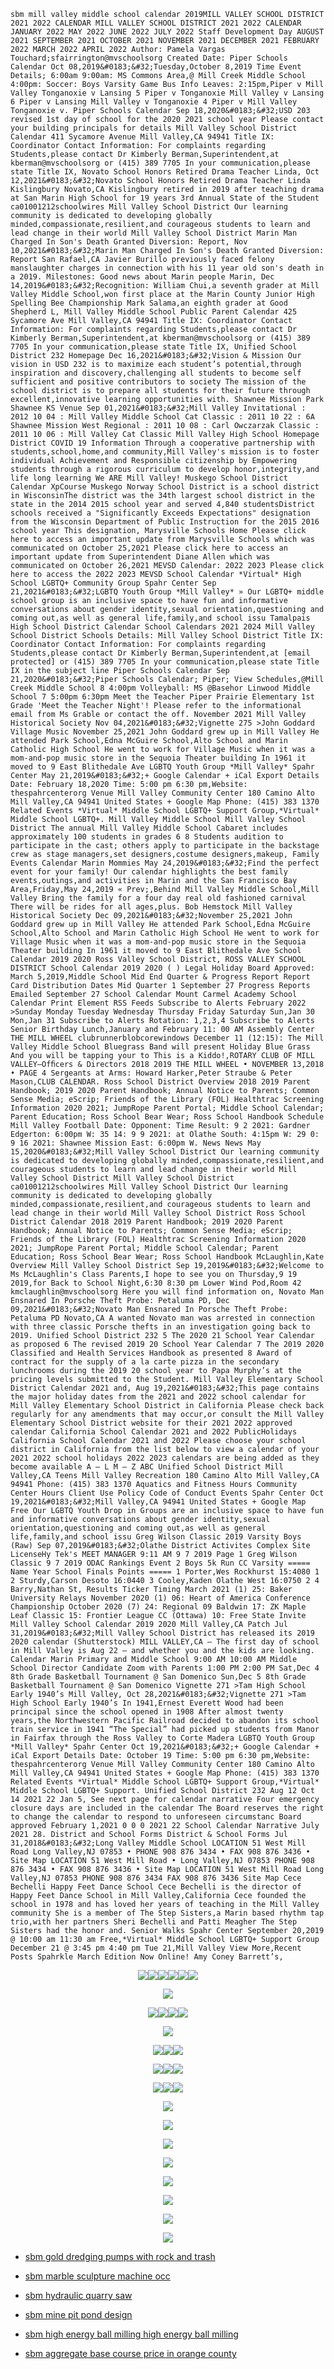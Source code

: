 
```
sbm mill valley middle school calendar 2019MILL VALLEY SCHOOL DISTRICT 2021 2022 CALENDAR MILL VALLEY SCHOOL DISTRICT 2021 2022 CALENDAR JANUARY 2022 MAY 2022 JUNE 2022 JULY 2022 Staff Development Day AUGUST 2021 SEPTEMBER 2021 OCTOBER 2021 NOVEMBER 2021 DECEMBER 2021 FEBRUARY 2022 MARCH 2022 APRIL 2022 Author: Pamela Vargas Touchard;sfairrington@mvschoolsorg Created Date: Piper Schools Calendar Oct 08,2019&#0183;&#32;Tuesday,October 8,2019 Time Event Details; 6:00am 9:00am: MS Commons Area,@ Mill Creek Middle School 4:00pm: Soccer: Boys Varsity Game Bus Info Leaves: 2:15pm,Piper v Mill Valley Tonganoxie v Lansing 5 Piper v Tonganoxie Mill Valley v Lansing 6 Piper v Lansing Mill Valley v Tonganoxie 4 Piper v Mill Valley Tonganoxie v. Piper Schools Calendar Sep 18,2020&#0183;&#32;USD 203 revised 1st day of school for the 2020 2021 school year Please contact your building principals for details Mill Valley School District Calendar 411 Sycamore Avenue Mill Valley,CA 94941 Title IX: Coordinator Contact Information: For complaints regarding Students,please contact Dr Kimberly Berman,Superintendent,at kberman@mvschoolsorg or (415) 389 7705 In your communication,please state Title IX, Novato School Honors Retired Drama Teacher Linda, Oct 12,2021&#0183;&#32;Novato School Honors Retired Drama Teacher Linda Kislingbury Novato,CA Kislingbury retired in 2019 after teaching drama at San Marin High School for 19 years 3rd Annual State of the Student ca01001212schoolwires Mill Valley School District Our learning community is dedicated to developing globally minded,compassionate,resilient,and courageous students to learn and lead change in their world Mill Valley School District Marin Man Charged In Son's Death Granted Diversion: Report, Nov 10,2021&#0183;&#32;Marin Man Charged In Son's Death Granted Diversion: Report San Rafael,CA Javier Burillo previously faced felony manslaughter charges in connection with his 11 year old son's death in a 2019. Milestones: Good news about Marin people Marin, Dec 14,2019&#0183;&#32;Recognition: William Chui,a seventh grader at Mill Valley Middle School,won first place at the Marin County Junior High Spelling Bee Championship Mark Salama,an eighth grader at Good Shepherd L, Mill Valley Middle School Public Parent Calendar 425 Sycamore Ave Mill Valley,CA 94941 Title IX: Coordinator Contact Information: For complaints regarding Students,please contact Dr Kimberly Berman,Superintendent,at kberman@mvschoolsorg or (415) 389 7705 In your communication,please state Title IX, Unified School District 232 Homepage Dec 16,2021&#0183;&#32;Vision & Mission Our vision in USD 232 is to maximize each student’s potential,through inspiration and discovery,challenging all students to become self sufficient and positive contributors to society The mission of the school district is to prepare all students for their future through excellent,innovative learning opportunities with. Shawnee Mission Park Shawnee KS Venue Sep 01,2021&#0183;&#32;Mill Valley Invitational : 2012 10 04 : Mill Valley Middle School Cat Classic : 2011 10 22 : 6A Shawnee Mission West Regional : 2011 10 08 : Carl Owczarzak Classic : 2011 10 06 : Mill Valley Cat Classic Mill Valley High School Homepage District COVID 19 Information Through a cooperative partnership with students,school,home,and community,Mill Valley's mission is to foster individual Achievement and Responsible citizenship by Empowering students through a rigorous curriculum to develop honor,integrity,and life long learning We ARE Mill Valley! Muskego School District Calendar XpCourse Muskego Norway School District is a school district in WisconsinThe district was the 34th largest school district in the state in the 2014 2015 school year and served 4,840 studentsDistrict schools received a "Significantly Exceeds Expectations" designation from the Wisconsin Department of Public Instruction for the 2015 2016 school year This designation, Marysville Schools Home Please click here to access an important update from Marysville Schools which was communicated on October 25,2021 Please click here to access an important update from Superintendent Diane Allen which was communicated on October 26,2021 MEVSD Calendar: 2022 2023 Please click here to access the 2022 2023 MEVSD School Calendar *Virtual* High School LGBTQ+ Community Group Spahr Center Sep 21,2021&#0183;&#32;LGBTQ Youth Group *Mill Valley* » Our LGBTQ+ middle school group is an inclusive space to have fun and informative conversations about gender identity,sexual orientation,questioning and coming out,as well as general life,family,and school issu Tamalpais High School District Calendar School Calendars 2021 2024 Mill Valley School District Schools Details: Mill Valley School District Title IX: Coordinator Contact Information: For complaints regarding Students,please contact Dr Kimberly Berman,Superintendent,at [email protected] or (415) 389 7705 In your communication,please state Title IX in the subject line Piper Schools Calendar Sep 21,2020&#0183;&#32;Piper Schools Calendar; Piper; View Schedules,@Mill Creek Middle School 8 4:00pm Volleyball: MS @Basehor Linwood Middle School 7 5:00pm 6:30pm Meet the Teacher Piper Prairie Elementary 1st Grade 'Meet the Teacher Night'! Please refer to the informational email from Ms Grable or contact the off. November 2021 Mill Valley Historical Society Nov 04,2021&#0183;&#32;Vignette 275 >John Goddard Village Music November 25,2021 John Goddard grew up in Mill Valley He attended Park School,Edna McGuire School,Alto School and Marin Catholic High School He went to work for Village Music when it was a mom‐and‐pop music store in the Sequoia Theater building In 1961 it moved to 9 East Blithedale Ave LGBTQ Youth Group *Mill Valley* Spahr Center May 21,2019&#0183;&#32;+ Google Calendar + iCal Export Details Date: February 18,2020 Time: 5:00 pm 6:30 pm,Website: thespahrcenterorg Venue Mill Valley Community Center 180 Camino Alto Mill Valley,CA 94941 United States + Google Map Phone: (415) 383 1370 Related Events *Virtual* Middle School LGBTQ+ Support Group,*Virtual* Middle School LGBTQ+. Mill Valley Middle School Mill Valley School District The annual Mill Valley Middle School Cabaret includes approximately 100 students in grades 6 8 Students audition to participate in the cast; others apply to participate in the backstage crew as stage managers,set designers,costume designers,makeup, Family Events Calendar Marin Mommies May 24,2019&#0183;&#32;Find the perfect event for your family! Our calendar highlights the best family events,outings,and activities in Marin and the San Francisco Bay Area,Friday,May 24,2019 « Prev;,Behind Mill Valley Middle School,Mill Valley Bring the family for a four day real old fashioned carnival There will be rides for all ages,plus. Bob Hemstock Mill Valley Historical Society Dec 09,2021&#0183;&#32;November 25,2021 John Goddard grew up in Mill Valley He attended Park School,Edna McGuire School,Alto School and Marin Catholic High School He went to work for Village Music when it was a mom‐and‐pop music store in the Sequoia Theater building In 1961 it moved to 9 East Blithedale Ave School Calendar 2019 2020 Ross Valley School District, ROSS VALLEY SCHOOL DISTRICT School Calendar 2019 2020 ( ) Legal Holiday Board Approved: March 5,2019,Middle School Mid End Quarter & Progress Report Report Card Distribution Dates Mid Quarter 1 September 27 Progress Reports Emailed September 27 School Calendar Mount Carmel Academy School Calendar Print Element RSS Feeds Subscribe to Alerts February 2022 >Sunday Monday Tuesday Wednesday Thursday Friday Saturday Sun,Jan 30 Mon,Jan 31 Subscribe to Alerts Rotation: 1,2,3,4 Subscribe to Alerts Senior Birthday Lunch,January and February 11: 00 AM Assembly Center THE MILL WHEEL clubrunnerblobcorewindows December 11 (12:15): The Mill Valley Middle School Bluegrass Band will present Holiday Blue Grass And you will be tapping your to This is a Kiddo!,ROTARY CLUB OF MILL VALLEY—Ofﬁcers & Directors 2018 2019 THE MILL WHEEL • NOVEMBER 13,2018 • PAGE 4 Sergeants at Arms: Howard Harker,Peter Straube & Peter Mason,CLUB CALENDAR. Ross School District Overview 2018 2019 Parent Handbook; 2019 2020 Parent Handbook; Annual Notice to Parents; Common Sense Media; eScrip; Friends of the Library (FOL) Healthtrac Screening Information 2020 2021; JumpRope Parent Portal; Middle School Calendar; Parent Education; Ross School Bear Wear; Ross School Handbook Schedule Mill Valley Football Date: Opponent: Time Result: 9 2 2021: Gardner Edgerton: 6:00pm W: 35 14: 9 9 2021: at Olathe South: 4:15pm W: 29 0: 9 16 2021: Shawnee Mission East: 6:00pm W. News News May 15,2020&#0183;&#32;Mill Valley School District Our learning community is dedicated to developing globally minded,compassionate,resilient,and courageous students to learn and lead change in their world Mill Valley School District Mill Valley School District ca01001212schoolwires Mill Valley School District Our learning community is dedicated to developing globally minded,compassionate,resilient,and courageous students to learn and lead change in their world Mill Valley School District Ross School District Calendar 2018 2019 Parent Handbook; 2019 2020 Parent Handbook; Annual Notice to Parents; Common Sense Media; eScrip; Friends of the Library (FOL) Healthtrac Screening Information 2020 2021; JumpRope Parent Portal; Middle School Calendar; Parent Education; Ross School Bear Wear; Ross School Handbook McLaughlin,Kate Overview Mill Valley School District Sep 19,2019&#0183;&#32;Welcome to Ms McLaughlin's Class Parents,I hope to see you on Thursday,9 19 2019,for Back to School Night,6:30 8:30 pm Lower Wind Pod,Room 42 kmclaughlin@mvschoolsorg Here you will find information on, Novato Man Ensnared In Porsche Theft Probe: Petaluma PD, Dec 09,2021&#0183;&#32;Novato Man Ensnared In Porsche Theft Probe: Petaluma PD Novato,CA A wanted Novato man was arrested in connection with three classic Porsche thefts in an investigation going back to 2019. Unified School District 232 5 The 2020 21 School Year Calendar as proposed 6 The revised 2019 20 School Year Calendar 7 The 2019 2020 Classified and Health Services Handbook as presented 8 Award of contract for the supply of a la carte pizza in the secondary lunchrooms during the 2019 20 school year to Papa Murphy’s at the pricing levels submitted to the Student. Mill Valley Elementary School District Calendar 2021 and, Aug 19,2021&#0183;&#32;This page contains the major holiday dates from the 2021 and 2022 school calendar for Mill Valley Elementary School District in California Please check back regularly for any amendments that may occur,or consult the Mill Valley Elementary School District website for their 2021 2022 approved calendar California School Calendar 2021 and 2022 PublicHolidays California School Calendar 2021 and 2022 Please choose your school district in California from the list below to view a calendar of your 2021 2022 school holidays 2022 2023 calendars are being added as they become available A — L M — Z ABC Unified School District Mill Valley,CA Teens Mill Valley Recreation 180 Camino Alto Mill Valley,CA 94941 Phone: (415) 383 1370 Aquatics and Fitness Hours Community Center Hours Client Use Policy Code of Conduct Events Spahr Center Oct 19,2021&#0183;&#32;Mill Valley,CA 94941 United States + Google Map Free Our LGBTQ Youth Drop in Groups are an inclusive space to have fun and informative conversations about gender identity,sexual orientation,questioning and coming out,as well as general life,family,and school issu Greg Wilson Classic 2019 Varsity Boys (Raw) Sep 07,2019&#0183;&#32;Olathe District Activites Complex Site LicenseHy Tek's MEET MANAGER 9:11 AM 9 7 2019 Page 1 Greg Wilson Classic 9 7 2019 ODAC Rankings Event 2 Boys 5k Run CC Varsity ===== Name Year School Finals Points ===== 1 Porter,Wes Rockhurst 15:4080 1 2 Sturdy,Carson Desoto 16:0440 3 Cooley,Kaden Olathe West 16:0750 2 4 Barry,Nathan St, Results Ticker Timing March 2021 (1) 25: Baker University Relays November 2020 (1) 06: Heart of America Conference Championship October 2020 (7) 24: Regional 09 Baldwin 17: ZK Maple Leaf Classic 15: Frontier League CC (Ottawa) 10: Free State Invite Mill Valley School Calendar 2019 2020 Mill Valley,CA Patch Jul 31,2019&#0183;&#32;Mill Valley School District has released its 2019 2020 calendar (Shutterstock) MILL VALLEY,CA — The first day of school in Mill Valley is Aug 22 — and whether you and the kids are looking. Calendar Marin Primary and Middle School 9:00 AM 10:00 AM Middle School Director Candidate Zoom with Parents 1:00 PM 2:00 PM Sat,Dec 4 8th Grade Basketball Tournament @ San Domenico Sun,Dec 5 8th Grade Basketball Tournament @ San Domenico Vignette 271 >Tam High School Early 1940’s Mill Valley, Oct 28,2021&#0183;&#32;Vignette 271 >Tam High School Early 1940’s In 1941,Ernest Everett Wood had been principal since the school opened in 1908 After almost twenty years,the Northwestern Pacific Railroad decided to abandon its school train service in 1941 “The Special” had picked up students from Manor in Fairfax through the Ross Valley to Corte Madera LGBTQ Youth Group *Mill Valley* Spahr Center Oct 19,2021&#0183;&#32;+ Google Calendar + iCal Export Details Date: October 19 Time: 5:00 pm 6:30 pm,Website: thespahrcenterorg Venue Mill Valley Community Center 180 Camino Alto Mill Valley,CA 94941 United States + Google Map Phone: (415) 383 1370 Related Events *Virtual* Middle School LGBTQ+ Support Group,*Virtual* Middle School LGBTQ+ Support. Unified School District 232 Aug 12 Oct 14 2021 22 Jan 5, See next page for calendar narrative Four emergency closure days are included in the calendar The Board reserves the right to change the calendar to respond to unforeseen circumstanc Board approved February 1,2021 0 0 0 2021 22 School Calendar Narrative July 2021 28. District and School Forms District & School Forms Jul 31,2018&#0183;&#32;Long Valley Middle School LOCATION 51 West Mill Road Long Valley,NJ 07853 • PHONE 908 876 3434 • FAX 908 876 3436 • Site Map LOCATION 51 West Mill Road • Long Valley,NJ 07853 PHONE 908 876 3434 • FAX 908 876 3436 • Site Map LOCATION 51 West Mill Road Long Valley,NJ 07853 PHONE 908 876 3434 FAX 908 876 3436 Site Map Cece Bechelli Happy Feet Dance School Cece Bechelli is the director of Happy Feet Dance School in Mill Valley,California Cece founded the school in 1978 and has loved her years of teaching in the Mill Valley community She is a member of The Step Sisters,a Marin based rhythm tap trio,with her partners Sheri Bechelli and Patti Meagher The Step Sisters had the honor and. Senior Walks Spahr Center September 20,2019 @ 10:00 am 11:30 am Free,*Virtual* Middle School LGBTQ+ Support Group December 21 @ 3:45 pm 4:40 pm Tue 21,Mill Valley View More,Recent Posts Spahrkle March Edition Now Online! Amy Coney Barrett’s, 
```

<div align="center">
  
<a rel="nofollow" href="https://m.shibang-china.com?f=github&k=sbm+mill+valley+middle+school+calendar+2019"><img src="https://static.shibang-china.com/en/l.png"></a><img src="https://static.shibang-china.com/en/hw.png"><a rel="nofollow" href="https://m.shibang-china.com/product/?f=github&k=sbm+mill+valley+middle+school+calendar+2019"><img src="https://static.shibang-china.com/en/p.png"></a><a rel="nofollow" href="https://m.shibang-china.com/cases/?f=github&k=sbm+mill+valley+middle+school+calendar+2019"><img src="https://static.shibang-china.com/en/c.png"></a><a rel="nofollow" href="https://m.shibang-china.com/news/?f=github&k=sbm+mill+valley+middle+school+calendar+2019"><img src="https://static.shibang-china.com/en/n.png"></a><a rel="nofollow" href="https://m.shibang-china.com?f=github&k=sbm+mill+valley+middle+school+calendar+2019"><img src="https://static.shibang-china.com/en/m.png"></a>

<a rel="nofollow" href="https://m.shibang-china.com/product/?f=github&k=sbm+mill+valley+middle+school+calendar+2019"><img src="https://static.shibang-china.com/en/b.jpg"></a>
  
<a rel="nofollow" href="https://m.shibang-china.com/solution-aggregate.html?f=github&k=sbm+mill+valley+middle+school+calendar+2019"><img src="https://static.shibang-china.com/en/a.jpg"></a><a rel="nofollow" href="https://m.shibang-china.com/solution-mine.html?f=github&k=sbm+mill+valley+middle+school+calendar+2019"><img src="https://static.shibang-china.com/en/m.jpg"></a><a rel="nofollow" href="https://m.shibang-china.com/solution-mill.html?f=github&k=sbm+mill+valley+middle+school+calendar+2019"><img src="https://static.shibang-china.com/en/g.jpg"></a><a rel="nofollow" href="https://m.shibang-china.com/solution-epc.html?f=github&k=sbm+mill+valley+middle+school+calendar+2019"><img src="https://static.shibang-china.com/en/e.jpg"></a>

<a rel="nofollow" href="https://m.shibang-china.com/product/?f=github&k=sbm+mill+valley+middle+school+calendar+2019"><img src="https://static.shibang-china.com/en/a-p.png"></a>

<a rel="nofollow" href="https://m.shibang-china.com/product/crusher/c6x.html?f=github&k=sbm+mill+valley+middle+school+calendar+2019"><img src="https://static.shibang-china.com/en/j.jpg"></a><a rel="nofollow" href="https://m.shibang-china.com/product/crusher/ci5x.html?f=github&k=sbm+mill+valley+middle+school+calendar+2019"><img src="https://static.shibang-china.com/en/i.jpg"></a><a rel="nofollow" href="https://m.shibang-china.com/product/crusher/hst.html?f=github&k=sbm+mill+valley+middle+school+calendar+2019"><img src="https://static.shibang-china.com/en/c.jpg"></a>

<a rel="nofollow" href="https://m.shibang-china.com/product/mill/mtw.html?f=github&k=sbm+mill+valley+middle+school+calendar+2019"><img src="https://static.shibang-china.com/en/mtw.jpg"></a><a rel="nofollow" href="https://m.shibang-china.com/product/mill/scm.html?f=github&k=sbm+mill+valley+middle+school+calendar+2019"><img src="https://static.shibang-china.com/en/scm.jpg"></a><a rel="nofollow" href="https://m.shibang-china.com/product/mill/lm.html?f=github&k=sbm+mill+valley+middle+school+calendar+2019"><img src="https://static.shibang-china.com/en/lm.jpg"></a>

<a rel="nofollow" href="https://m.shibang-china.com/product/sand/vsi6x.html?f=github&k=sbm+mill+valley+middle+school+calendar+2019"><img src="https://static.shibang-china.com/en/6x.jpg"></a><a rel="nofollow" href="https://m.shibang-china.com/product/sand/vu.html?f=github&k=sbm+mill+valley+middle+school+calendar+2019"><img src="https://static.shibang-china.com/en/vu.jpg"></a><a rel="nofollow" href="https://m.shibang-china.com/product/mobile/klun.html?f=github&k=sbm+mill+valley+middle+school+calendar+2019"><img src="https://static.shibang-china.com/en/k.jpg"></a>

<a rel="nofollow" href="https://m.shibang-china.com/cases/?f=github&k=sbm+mill+valley+middle+school+calendar+2019"><img src="https://static.shibang-china.com/en/case.png"></a>

<a rel="nofollow" href="https://m.shibang-china.com/cases/aggregate/202.html?f=github&k=sbm+mill+valley+middle+school+calendar+2019"><img src="https://static.shibang-china.com/en/c-1.jpg"></a>

<a rel="nofollow" href="https://m.shibang-china.com/cases/aggregate/203.html?f=github&k=sbm+mill+valley+middle+school+calendar+2019"><img src="https://static.shibang-china.com/en/c-2.jpg"></a>

<a rel="nofollow" href="https://m.shibang-china.com/cases/mill/123.html?f=github&k=sbm+mill+valley+middle+school+calendar+2019"><img src="https://static.shibang-china.com/en/c-3.jpg"></a>

<a rel="nofollow" href="https://m.shibang-china.com/contact_us.html?f=github&k=sbm+mill+valley+middle+school+calendar+2019"><img src="https://static.shibang-china.com/en/contact.png"></a>

<a rel="nofollow" href="https://swt.shibang-china.com/?f=github&k=sbm+mill+valley+middle+school+calendar+2019"><img src="https://static.shibang-china.com/en/chat.png"></a>

<a rel="nofollow" href="https://whatsapp.shibangsoft.com/WhatsApp.php?f=github&k=sbm+mill+valley+middle+school+calendar+2019"><img src="https://static.shibang-china.com/en/whatsapp.png"></a>

<a rel="nofollow" href="https://m.shibang-china.com/?f=github&k=sbm+mill+valley+middle+school+calendar+2019"><img src="https://static.shibang-china.com/en/website.png"></a>

</div>


* [sbm gold dredging pumps with rock and trash](sbm%20gold%20dredging%20pumps%20with%20rock%20and%20trash.md)

* [sbm marble sculpture machine occ](sbm%20marble%20sculpture%20machine%20occ.md)

* [sbm hydraulic quarry saw](sbm%20hydraulic%20quarry%20saw.md)

* [sbm mine pit pond design](sbm%20mine%20pit%20pond%20design.md)

* [sbm high energy ball milling high energy ball milling](sbm%20high%20energy%20ball%20milling%20high%20energy%20ball%20milling.md)

* [sbm aggregate base course price in orange county](sbm%20aggregate%20base%20course%20price%20in%20orange%20county.md)